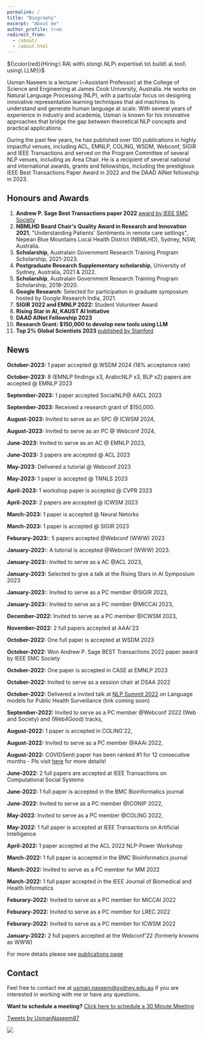 ```yaml
---
permalink: /
title: "Biography"
excerpt: "About me"
author_profile: true
redirect_from: 
  - /about/
  - /about.html
---
```


<!--  #  ${\color{red}{I\ am\ actively\ looking\ for\ faculty\ positions}}$

<!--  #  ${\color{red}{I\ am\ actively\ looking\ for\ tenure-track\ faculty\ positions}}$ -->


 ${\color{red}{Hiring:\ RA\ with\ stong\ NLP\ expertise\ to\ build\ a\ tool\ using\ LLM!}}$

<!--Usman completed his PhD from the University of Sydney, Australia, and Masters in Research from University of Technology Sydney, Australia.-->

Usman Naseem is a lecturer (~Assistant Professor) at the College of Science and Engineering at James Cook University, Australia.  He works on Natural Language Processing (NLP), with a particular focus on designing innovative representation learning techniques that aid machines to understand and generate human language at scale. With several years of experience in industry and academia, Usman is known for his innovative approaches that bridge the gap between theoretical NLP concepts and practical applications. 

During the past few years, he has published over 100 publications in highly impactful venues, including ACL, EMNLP, COLING, WSDM, Webconf, SIGIR and IEEE Transactions and served on the Program Committee of several NLP venues, including as Area Chair. He is a recipient of several national and international awards, grants and fellowships, including the prestigious IEEE Best Transactions Paper Award in 2022 and the DAAD AINet fellowship in 2023.



<!-- Usman Naseem is expected to complete his Ph.D. by the end of 2022 from the [The University of Sydney, Australia](https://www.sydney.edu.au/engineering/schools/school-of-computer-science.html), under the supervision of [Prof. Jinman Kim](https://www.sydney.edu.au/engineering/about/our-people/academic-staff/jinman-kim.html), [Prof. Adam G. Dunn](https://www.sydney.edu.au/medicine-health/about/our-people/academic-staff/adam-dunn.html), and [Dr. Matloob Khushi](https://www.sydney.edu.au/engineering/about/our-people/academic-staff/matloob-khushi.html).  Usman obtained his Masters in Analytics (Research) from the [University of Technology Sydney, Australia](https://www.uts.edu.au/about/faculty-engineering-and-information-technology/computer-science), under the supervision of [Prof. Longbing Cao](https://profiles.uts.edu.au/Longbing.Cao) and [Prof. Kaska Musial](https://profiles.uts.edu.au/Katarzyna.Musial-Gabrys).
 -->

<!-- Usman's research interest lies in natural language processing (NLP), specifically in designing computational models for language representation to understand human language and communicate with humans. Prior to persuading his research in NLP, he worked in leading ICT companies, including Nokia and Alcatel-Lucent, for over 10 years. -->


<!-- His recent works on NLP are published in highly impactful venues in NLP, including ACL, EMNLP, COLING, WSDM and Webconf. He also served as a session chair for NLP at ICONIP and a program committee member for several top-tier venues, including ACL, EMNLP, NAACL, COLING, Webconf, and AAAi. His recent works on NLP attracted the attention of the World Health Orgnisation and several famous research media and have been deployed in the industry as a tool. In particular, the adoption of his NLP tools during his time as a Research Associate at the Telehealth andTechnology Centre, Nepean Hospital, has led to a better understanding of dialysis patient sentiments, and this work was awarded the Nepean BlueMountains Local Health District (NBMLHD) Board Chair's Quality Award in Research and Innovation in 2021. Recently, he won the Best Transactions Paper Award by IEEE SMS Scoeity. -->

<!-- Usman Naseem is a Lecturer at the College of the School of Science and Engineering, James Cook University, Australia. Usman's research focusses on Natural Language Processing, aims to develop innovative representation learning techniques that aids machines to understand and generate human language at scale. With over 10 years of industry experience in leading ICT companies like Nokia and Alcatel-Lucent, he brings valuable insights to his research.-->

<!-- Usman Naseem is a Lecturer at the College of the School of Science and Engineering, James Cook University, Australia.--> 

<!-- Usman's research focuses on Natural Language Processing and aims to develop innovative representation learning techniques that aid machines to understand and generate human language at scale. With over 10 years of industry experience in leading ICT companies like Nokia and Alcatel-Lucent, he brings valuable insights to his research.-->


<!-- Usman's research interests lie in Computational Social Science and Natural Language Processing, focusing on understanding human communication in social contexts and developing socially aware language technologies. With over 10 years of industry experience in leading ICT companies like Nokia and Alcatel-Lucent, he brings valuable insights to his research.-->

<!-- He publishes and serves as a program committee member in renowned conferences like ACL, Webconf, WSDM, SIGIR, AAAI, and ICWSM. Usman's work in NLP has attracted attention from the World Health Organization and earned him the Nepean Blue Mountains Local Health District (NBMLHD) Board Chair's Quality Award in 2021. He also received the prestigious IEEE Best Transactions Paper Award in 2022.-->




<!-- Usman Naseem is a Ph.D. candidate at the [School of Computer Science, The University of Sydney, Australia](https://www.sydney.edu.au/engineering/schools/school-of-computer-science.html), under the supervision of [Prof. Jinman Kim](https://www.sydney.edu.au/engineering/about/our-people/academic-staff/jinman-kim.html), [Prof. Adam G. Dunn](https://www.sydney.edu.au/medicine-health/about/our-people/academic-staff/adam-dunn.html), and [Dr. Matloob Khushi](https://www.sydney.edu.au/engineering/about/our-people/academic-staff/matloob-khushi.html).  Usman obtained his Masters in Analytics (Research) from the [School of Computer Science, University of Technology Sydney, Australia](https://www.uts.edu.au/about/faculty-engineering-and-information-technology/computer-science), in 2020 under the supervision of [Prof. Longbing Cao](https://profiles.uts.edu.au/Longbing.Cao) and [Prof. Kaska Musial](https://profiles.uts.edu.au/Katarzyna.Musial-Gabrys). Before joining academia, he worked in leading ICT companies like [Alcatel-Lucent](https://www.al-enterprise.com/en) and [Nokia](https://www.nokia.com/networks/) for 9+ years in various roles. Usman is also a Research Associate at the Telehealth and Technology Center, Nepean Hospital, Australia.
 -->
<!-- His primary research is in the intersection of **machine learning** and **natural language processing** for _social media analytics_ and _biomedical/health informatics_. 
 -->
<!-- His research aims to improve data-driven decision support algorithms -->

<!-- extract unstructured information from clinical records and social media postings to elucidate data patterns, trends, and relationships that can aid the discovery process in pharmacoepidemiology, clinical research, and public health monitoring and surveillance.

improve to improve data-driven decision support algorithms ata science and analytics-driven decision-support. 

health literacy, evidence-informed decision making, and health behaviors by monitoring how evidence and misinformation are taken up in different communities
 -->

<!-- His main research interests include Natural Language Processing and Machine Learning, with a focus on Social-Media Analysis, Computational Health Informatics, and Medical Image Analysis.   -->

<!-- My research question is around how we can improve the text represnetation to understand useful insights from user-genrated text from the text, I 
This is the front page of a website that is powered by the [academicpages template](https://github.com/academicpages/academicpages.github.io) and hosted on GitHub pages. [GitHub pages](https://pages.github.com) is a free service in which websites are built and hosted from code and data stored in a GitHub repository, automatically updating when a new commit is made to the respository. This template was forked from the [Minimal Mistakes Jekyll Theme](https://mmistakes.github.io/minimal-mistakes/) created by Michael Rose, and then extended to support the kinds of content that academics have: publications, talks, teaching, a portfolio, blog posts, and a dynamically-generated CV. You can fork [this repository](https://github.com/academicpages/academicpages.github.io) right now, modify the configuration and markdown files, add your own PDFs and other content, and have your own site for free, with no ads! An older version of this template powers my own personal website at [stuartgeiger.com](http://stuartgeiger.com), which uses [this Github repository](https://github.com/staeiou/staeiou.github.io). -->

## Honours and Awards

<!-- A data-driven personal website -->


1. **Andrew P. Sage Best Transactions paper 2022** [award by IEEE SMC Society](https://www.ieeesmc.org/about-smcs/awards/andrew-p-sage-best-transactions-paper/)
2. **NBMLHD Board Chair's Quality Award in Research and Innovation 2021**, "Understanding Patients' Sentiments in remote care settings", Nepean Blue Mountains Local Health District (NBMLHD), Sydney, NSW, Australia.
3. **Scholarship**, Australain Government Research Training Program Scholarship, 2021-2023.
4. **Postgraduate Research Supplementary scholarship**, University of Sydney, Australia, 2021 & 2022.
5. **Scholarship**, Australain Government Research Training Program Scholarship, 2018-2020.
6. **Google Research**: Selected for participation in graduate symposium hosted by Google Research India, 2021. 
7. **SIGIR 2022 and EMNLP 2022:** Student Volunteer Award
8. **Rising Star in AI, KAUST AI Initiative**
9. **DAAD AINet Fellowship 2023**
10. **Research Grant: $150,000 to develop new tools using LLM**
11. **Top 2% Global Scientists 2023** [published by Stanford](https://lnkd.in/g5YS-2SW)


<!-- 7. **Nominated for Best Transactions Paper Award** by IEEE SMC Society  -->


<!-- 5. 6. 4. **NBMLHD Board Chair's Quality Award in Research and Innovation 2021**, "Understanding Patients' Sentiments in remote care settings", Nepean Blue Mountains Local Health District (NBMLHD), Sydney, NSW, 2020. -->
<!-- **Collaboration** -->

## News


**October-2023:** 1 paper accepted @ WSDM 2024 (18% acceptance rate)

**October-2023:** 8 (EMNLP findings x3, ArabicNLP x3, BLP x2)  papers are accepted @ EMNLP 2023

**September-2023:** 1  paper accepted SocialNLP@ AACL 2023

**September-2023:** Received a research grant of $150,000.  

**August-2023:** Invited to serve as an SPC @ ICWSM 2024,

**August-2023:** Invited to serve as an PC @ Webconf 2024,

**June-2023:** Invited to serve as an AC @ EMNLP 2023,

**June-2023:** 3  papers are accepted @ ACL 2023

**May-2023:** Delivered a tutorial @ Webconf 2023

**May-2023:** 1 paper is accepted @ TNNLS 2023

**April-2023:** 1 workshop paper is accepted @ CVPR 2023

**April-2023:** 2  papers are accepted @ ICWSM 2023 

**March-2023:** 1 paper is accepted @ Neural Netorks

**March-2023:** 1 paper is accepted @ SIGIR 2023

**Feburary-2023:**: 5 papers accepted @Webconf (WWW) 2023

<!-- **January-2023:**: One full paper is accepted @Webconf (WWW) 2023 -->

**January-2023:**: A tutorial is accepted @Webconf (WWW) 2023.

**January-2023:**: Invited to serve as a AC @ACL 2023,

**January-2023:** Selected to give a talk at the Rising Stars in AI Symposium 2023

**January-2023:**: Invited to serve as a PC member @SIGIR 2023,

**January-2023:**: Invited to serve as a PC member @MICCAI 2023,

<!-- **December-2022:** Selected to give a talk at the Rising Stars in AI Symposium 2023 -->

<!-- **December-2022:** Selected to give a talk at the Rising Stars in AI Symposium 2023 -->

**December-2022:** Invited to serve as a PC member @ICWSM 2023,

<!-- **October-2022:** Won ${\color{red}{Andrew\ P.\ Sage\ BEST\ Transactions\ 2022\ paper\ award} by\ IEEE\ SMC\ Society}$ -->

**November-2022:** 2 full papers accepted at AAAi'23

**October-2022:** One full paper is accepted at WSDM 2023

**October-2022:** Won Andrew P. Sage BEST Transactions 2022 paper award by IEEE SMC Society

**October-2022:** One paper is accepted in CASE at EMNLP 2023

**October-2022:** Invited to serve as a session chair at DSAA 2022

**October-2022:** Delivered a invited talk at [NLP Summit 2022](https://www.nlpsummit.org/)  on Language models for Public Health Surveillance  (link coming soon)

<!-- **October-2022:** Won ${\color{red}{Andrew\ P.\ Sage\ BEST\ Transactions\ 2022\ paper\ award} by\ IEEE\ SMC\ Society}$ -->

**September-2022:** Invited to serve as a PC member @Webconf 2022 (Web and Society) and (Web4Good) tracks,

**August-2022:** 1 paper is accepted in COLING'22,

**August-2022:** Invited to serve as a PC member @AAAi 2022,

**August-2022:** COVIDSenti paper has been ranked #1 for 12 consecutive months - Pls visit [here](https://ieeexplore.ieee.org/xpl/topAccessedArticles.jsp?punumber=6570650) for more details!

<!-- **July-2022:** Invited as a speaker at [NLP Summit 2022](https://www.nlpsummit.org/) on the topic of “A pretrained language model for public health surveillance on social media”, -->

<!-- **July-2022:** Invited as a speaker at [NLP Summit 2022](https://www.nlpsummit.org/)  -->

<!-- **July-2022:** COVIDSenti paper has been ranked #1 for 11 consecutive months - Pls visit [here](https://ieeexplore.ieee.org/xpl/topAccessedArticles.jsp?punumber=6570650) for more details!
 -->
<!-- **June-2022:** Invited to serve as a PC member @EMNLP 2022, -->

**June-2022:** 2 full papers are accepted at IEEE Transactions on Computational Social Systems

**June-2022:** 1 full paper is accepted in the BMC Bioinformatics journal

<!-- **June-2022:** COVIDSenti paper has been ranked #1 for 10 consecutive months - Pls visit [here](https://ieeexplore.ieee.org/xpl/topAccessedArticles.jsp?punumber=6570650) for more details! -->

**June-2022:** Invited to serve as a PC member @ICONIP 2022,

<!-- **June-2022:** Invited to serve as a PC member for DSAI4RRS 2022 @KDD2022, -->

**May-2022:**  Invited to serve as a PC member @COLING 2022,

**May-2022:** 1 full paper is accepted at IEEE Transactions on Artificial Intelligence

<!-- **May-2022:** Invited to serve as a PC member for ICWSM 2023 -->

<!-- **March-2022:** Invited to serve as a PC member for LXNLP 2022 @NAACL2022, -->

**April-2022:** 1 paper accepted at the ACL 2022 NLP-Power Workshop

<!-- **March-2022:** Invited to serve as a PC member for LXNLP 2022 @NAACL2022, -->

**March-2022:** 1 full paper is accepted in the BMC Bioinformatics journal

**March-2022:** Invited to serve as a PC member for MM 2022

<!-- **March-2022:** Invited to serve as a PC member for ECML/PKDD 2022  -->

**March-2022:** 1 full paper accepted in the IEEE Journal of Biomedical and Health Informatics 

**Feburary-2022:** Invited to serve as a PC member for MICCAI 2022

**Feburary-2022:** Invited to serve as a PC member for LREC 2022

**Feburary-2022:** Invited to serve as a PC member for ICWSM 2022

**January-2022:** 2 full papers accepted at the Webconf'22 (formerly knowns as WWW)

<!-- **Popular paper:** Our COVIDSenti paper has been ranked as the most popular paper for conitnous 10 months - Pls visit [here](https://ieeexplore.ieee.org/xpl/topAccessedArticles.jsp?punumber=6570650) for more details! -->

<!-- -- Invited to serve as a PC member for ACL 2022 Workshop LT-EDI, -->

<!-- -- Invited to serve as a PC member for NAACL 2022, -->

<!-- -- Invited to serve as a PC member for MICCAI 2022,

<!--- Invited to serve as a PC member for LREC 2022 -->

<!--- Invited to serve as a PC member for ICWSM 2022,
   
<!--- 2 full papers accepted at the Webconf'22 (formerly knowns as WWW)

<!-- -- 1 full paper accepted at the ICDM NeuRec Workshop 2021 -->

<!-- -- Our COVIDSenti paper has been ranked as the most popular paper for conitnous 9 months - Pls visit [here](https://ieeexplore.ieee.org/xpl/topAccessedArticles.jsp?punumber=6570650) for more details! -->

For more details please see [publications page](https://usmaann.github.io//publications/)

## Contact

Feel free to contact me at usman.naseem@sydney.edu.au if you are interested in working with me or have any questions.

<!-- <script type="text/javascript" async src="https://static.zcal.co/embed/v1/embed.js"></script> -->

**Want to schedule a meeting?** <a href="https://zcal.co/i/eKQ5SiB_">Click here to schedule a 30 Minute Meeting</a>
<!-- <div class="zcal-inline-widget"><a href="https://zcal.co/i/eKQ5SiB_">Click here to schedule a 30 Minute Meeting - Schedule a meeting</a></div> -->
<!-- **For meeting** -->
<!--  <div class="zcal-inline-widget"><a href="https://zcal.co/i/eKQ5SiB_">30 Minute Meeting - Schedule a meeting</a></div> -->


<a class="twitter-timeline" data-width="650" data-height="250" data-theme="light" href="https://twitter.com/UsmanNaseem87?ref_src=twsrc%5Etfw">Tweets by UsmanNaseem87</a> <script async src="https://platform.twitter.com/widgets.js" charset="utf-8"></script>



<a href='https://clustrmaps.com/site/1bma2'  title='Visit tracker'><img src='//clustrmaps.com/map_v2.png?cl=3f8c8b&w=569&t=n&d=kSAQYthHj2HY4LzKVPZ4IGEQ-Zg5heY8TnCchEkLQvQ&co=ffffff&ct=808080'/></a>



<!-- Like many other Jekyll-based GitHub Pages templates, academicpages makes you separate the website's content from its form. The content & metadata of your website are in structured markdown files, while various other files constitute the theme, specifying how to transform that content & metadata into HTML pages. You keep these various markdown (.md), YAML (.yml), HTML, and CSS files in a public GitHub repository. Each time you commit and push an update to the repository, the [GitHub pages](https://pages.github.com/) service creates static HTML pages based on these files, which are hosted on GitHub's servers free of charge.

Many of the features of dynamic content management systems (like Wordpress) can be achieved in this fashion, using a fraction of the computational resources and with far less vulnerability to hacking and DDoSing. You can also modify the theme to your heart's content without touching the content of your site. If you get to a point where you've broken something in Jekyll/HTML/CSS beyond repair, your markdown files describing your talks, publications, etc. are safe. You can rollback the changes or even delete the repository and start over -- just be sure to save the markdown files! Finally, you can also write scripts that process the structured data on the site, such as [this one](https://github.com/academicpages/academicpages.github.io/blob/master/talkmap.ipynb) that analyzes metadata in pages about talks to display [a map of every location you've given a talk](https://academicpages.github.io/talkmap.html).

Getting started
======
1. Register a GitHub account if you don't have one and confirm your e-mail (required!)
1. Fork [this repository](https://github.com/academicpages/academicpages.github.io) by clicking the "fork" button in the top right. 
1. Go to the repository's settings (rightmost item in the tabs that start with "Code", should be below "Unwatch"). Rename the repository "[your GitHub username].github.io", which will also be your website's URL.
1. Set site-wide configuration and create content & metadata (see below -- also see [this set of diffs](http://archive.is/3TPas) showing what files were changed to set up [an example site](https://getorg-testacct.github.io) for a user with the username "getorg-testacct")
1. Upload any files (like PDFs, .zip files, etc.) to the files/ directory. They will appear at https://[your GitHub username].github.io/files/example.pdf.  
1. Check status by going to the repository settings, in the "GitHub pages" section

Site-wide configuration
------
The main configuration file for the site is in the base directory in [_config.yml](https://github.com/academicpages/academicpages.github.io/blob/master/_config.yml), which defines the content in the sidebars and other site-wide features. You will need to replace the default variables with ones about yourself and your site's github repository. The configuration file for the top menu is in [_data/navigation.yml](https://github.com/academicpages/academicpages.github.io/blob/master/_data/navigation.yml). For example, if you don't have a portfolio or blog posts, you can remove those items from that navigation.yml file to remove them from the header. 

Create content & metadata
------
For site content, there is one markdown file for each type of content, which are stored in directories like _publications, _talks, _posts, _teaching, or _pages. For example, each talk is a markdown file in the [_talks directory](https://github.com/academicpages/academicpages.github.io/tree/master/_talks). At the top of each markdown file is structured data in YAML about the talk, which the theme will parse to do lots of cool stuff. The same structured data about a talk is used to generate the list of talks on the [Talks page](https://academicpages.github.io/talks), each [individual page](https://academicpages.github.io/talks/2012-03-01-talk-1) for specific talks, the talks section for the [CV page](https://academicpages.github.io/cv), and the [map of places you've given a talk](https://academicpages.github.io/talkmap.html) (if you run this [python file](https://github.com/academicpages/academicpages.github.io/blob/master/talkmap.py) or [Jupyter notebook](https://github.com/academicpages/academicpages.github.io/blob/master/talkmap.ipynb), which creates the HTML for the map based on the contents of the _talks directory).

**Markdown generator**

I have also created [a set of Jupyter notebooks](https://github.com/academicpages/academicpages.github.io/tree/master/markdown_generator
) that converts a CSV containing structured data about talks or presentations into individual markdown files that will be properly formatted for the academicpages template. The sample CSVs in that directory are the ones I used to create my own personal website at stuartgeiger.com. My usual workflow is that I keep a spreadsheet of my publications and talks, then run the code in these notebooks to generate the markdown files, then commit and push them to the GitHub repository.

How to edit your site's GitHub repository
------
Many people use a git client to create files on their local computer and then push them to GitHub's servers. If you are not familiar with git, you can directly edit these configuration and markdown files directly in the github.com interface. Navigate to a file (like [this one](https://github.com/academicpages/academicpages.github.io/blob/master/_talks/2012-03-01-talk-1.md) and click the pencil icon in the top right of the content preview (to the right of the "Raw | Blame | History" buttons). You can delete a file by clicking the trashcan icon to the right of the pencil icon. You can also create new files or upload files by navigating to a directory and clicking the "Create new file" or "Upload files" buttons. 

Example: editing a markdown file for a talk
![Editing a markdown file for a talk](/images/editing-talk.png)

For more info
------
More info about configuring academicpages can be found in [the guide](https://academicpages.github.io/markdown/). The [guides for the Minimal Mistakes theme](https://mmistakes.github.io/minimal-mistakes/docs/configuration/) (which this theme was forked from) might also be helpful. -->
